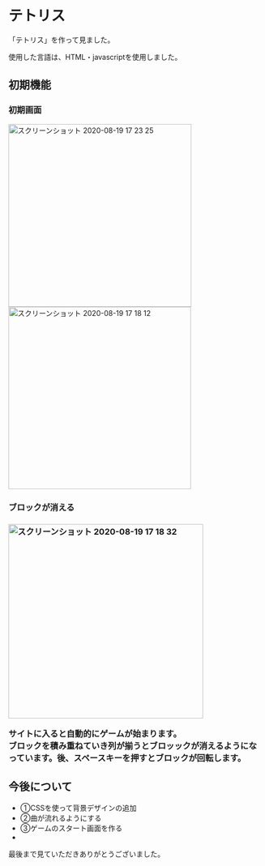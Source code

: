 <h1>テトリス</h1>
<p>「テトリス」を作って見ました。</p>
<p>使用した言語は、HTML・javascriptを使用しました。</p>
<h2>初期機能</h2>
<h3>初期画面</h3>
<img width="361" alt="スクリーンショット 2020-08-19 17 23 25" src="https://user-images.githubusercontent.com/69723183/90610728-ce96e000-e240-11ea-8e6f-0528aef42e10.png">
<img width="360" alt="スクリーンショット 2020-08-19 17 18 12" src="https://user-images.githubusercontent.com/69723183/90610452-621be100-e240-11ea-8d99-63fd898659e5.png">
<h3>ブロックが消える<h3>
<img width="384" alt="スクリーンショット 2020-08-19 17 18 32" src="https://user-images.githubusercontent.com/69723183/90610469-6811c200-e240-11ea-81e0-beb4ad95be6d.png">
<p>サイトに入ると自動的にゲームが始まります。<br>ブロックを積み重ねていき列が揃うとブロッックが消えるようになっています。後、スペースキーを押すとブロックが回転します。</p>
<h2>今後について</h2>
 <ul>
   <li>①CSSを使って背景デザインの追加</li>
   <li>②曲が流れるようにする</li>
  <li>③ゲームのスタート画面を作る<li>
 </ul>
  
 <p>最後まで見ていただきありがとうございました。</p>
